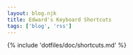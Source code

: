 ```yaml
---
layout: blog.njk
title: Edward's Keyboard Shortcuts
tags: ['blog', 'rss']
---
```


{% include 'dotfiles/doc/shortcuts.md' %}
